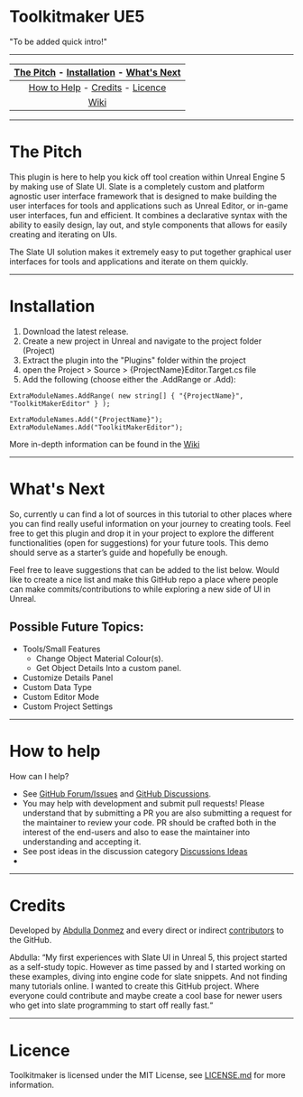 # Toolkitmaker UE5

"To be added quick intro!"

***

| <div align="center">[The Pitch](#the-pitch) - [Installation](#installation) - [What's Next](#whats-next)</div> |
|----------------------------------------------------------|
| <div align="center">[How to Help](#how-to-help) - [Credits](#credits) - [Licence](#licence)</div> |
| <div align="center">[Wiki](https://github.com/AColtZz/ToolkitMaker/wiki)</div> |

***

# The Pitch

This plugin is here to help you kick off tool creation within Unreal Engine 5 by making use of Slate UI. Slate is a completely custom and platform agnostic user interface framework that is designed to make building the user interfaces for tools and applications such as Unreal Editor, or in-game user interfaces, fun and efficient. It combines a declarative syntax with the ability to easily design, lay out, and style components that allows for easily creating and iterating on UIs.

The Slate UI solution makes it extremely easy to put together graphical user interfaces for tools and applications and iterate on them quickly.

***

# Installation

1. Download the latest release.
2. Create a new project in Unreal and navigate to the project folder (Project)
3. Extract the plugin into the "Plugins" folder within the project
4. open the Project > Source > {ProjectName}Editor.Target.cs file
5. Add the following (choose either the .AddRange or .Add):
```
ExtraModuleNames.AddRange( new string[] { "{ProjectName}", "ToolkitMakerEditor" } );

ExtraModuleNames.Add("{ProjectName}");
ExtraModuleNames.Add("ToolkitMakerEditor");
```

More in-depth information can be found in the [Wiki](https://github.com/AColtZz/ToolkitMaker/wiki)

***

# What's Next

So, currently u can find a lot of sources in this tutorial to other places where you can find really useful information on your journey to creating tools. Feel free to get this plugin and drop it in your project to explore the different functionalities (open for suggestions) for your future tools. This demo should serve as a starter’s guide and hopefully be enough. 

Feel free to leave suggestions that can be added to the list below. Would like to create a nice list and make this GitHub repo a place where people can make commits/contributions to while exploring a new side of UI in Unreal.

## Possible Future Topics:
* Tools/Small Features
  * Change Object Material Colour(s).
  * Get Object Details Into a custom panel.
* Customize Details Panel
* Custom Data Type
* Custom Editor Mode
* Custom Project Settings

***

# How to help
How can I help?

* See [GitHub Forum/Issues](https://github.com/AColtZz/ToolkitMaker/issues) and [GitHub Discussions](https://github.com/AColtZz/ToolkitMaker/discussions).
* You may help with development and submit pull requests! Please understand that by submitting a PR you are also submitting a request for the maintainer to review your code. PR should be crafted both in the interest of the end-users and also to ease the maintainer into understanding and accepting it.
* See post ideas in the discussion category [Discussions Ideas](https://github.com/AColtZz/ToolkitMaker/discussions/categories/ideas)
* 

***

# Credits

Developed by [Abdulla Donmez](http://abdulladonmez.com/) and every direct or indirect [contributors](https://github.com/AColtZz/ToolkitMaker/graphs/contributors) to the GitHub.

Abdulla: “My first experiences with Slate UI in Unreal 5, this project started as a self-study topic. However as time passed by and I started working on these examples, diving into engine code for slate snippets. And not finding many tutorials online. I wanted to create this GitHub project. Where everyone could contribute and maybe create a cool base for newer users who get into slate programming to start off really fast.“

***

# Licence

Toolkitmaker is licensed under the MIT License, see [LICENSE.md](https://github.com/AColtZz/ToolkitMaker/blob/master/LICENSE.md) for more information.
